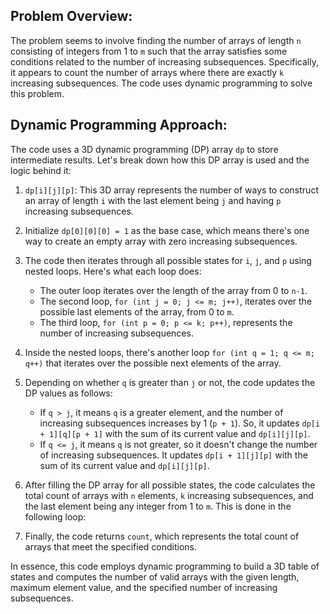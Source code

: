 

## Problem Overview:
The problem seems to involve finding the number of arrays of length `n` consisting of integers from 1 to `m` such that the array satisfies some conditions related to the number of increasing subsequences. Specifically, it appears to count the number of arrays where there are exactly `k` increasing subsequences. The code uses dynamic programming to solve this problem.

## Dynamic Programming Approach:
The code uses a 3D dynamic programming (DP) array `dp` to store intermediate results. Let's break down how this DP array is used and the logic behind it:

1. `dp[i][j][p]`: This 3D array represents the number of ways to construct an array of length `i` with the last element being `j` and having `p` increasing subsequences.

2. Initialize `dp[0][0][0] = 1` as the base case, which means there's one way to create an empty array with zero increasing subsequences.

3. The code then iterates through all possible states for `i`, `j`, and `p` using nested loops. Here's what each loop does:
   - The outer loop iterates over the length of the array from 0 to `n-1`.
   - The second loop, `for (int j = 0; j <= m; j++)`, iterates over the possible last elements of the array, from 0 to `m`.
   - The third loop, `for (int p = 0; p <= k; p++)`, represents the number of increasing subsequences.

4. Inside the nested loops, there's another loop `for (int q = 1; q <= m; q++)` that iterates over the possible next elements of the array.

5. Depending on whether `q` is greater than `j` or not, the code updates the DP values as follows:
   - If `q > j`, it means `q` is a greater element, and the number of increasing subsequences increases by 1 (`p + 1`). So, it updates `dp[i + 1][q][p + 1]` with the sum of its current value and `dp[i][j][p]`.
   - If `q <= j`, it means `q` is not greater, so it doesn't change the number of increasing subsequences. It updates `dp[i + 1][j][p]` with the sum of its current value and `dp[i][j][p]`.

6. After filling the DP array for all possible states, the code calculates the total count of arrays with `n` elements, `k` increasing subsequences, and the last element being any integer from 1 to `m`. This is done in the following loop:


7. Finally, the code returns `count`, which represents the total count of arrays that meet the specified conditions.

In essence, this code employs dynamic programming to build a 3D table of states and computes the number of valid arrays with the given length, maximum element value, and the specified number of increasing subsequences.